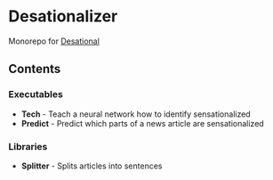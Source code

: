 # Desationalizer

Monorepo for [Desational](https://github.com/desational)

## Contents

### Executables

- **Tech** - Teach a neural network how to identify sensationalized  
- **Predict** - Predict which parts of a news article are sensationalized

### Libraries

- **Splitter** - Splits articles into sentences

